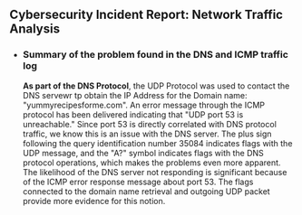## Cybersecurity Incident Report: Network Traffic Analysis
- ### Summary of the problem found in the DNS and ICMP traffic log
  
  **As part of the DNS Protocol**, the UDP Protocol was used to contact the DNS servewr tp obtain the IP Address for the Domain name: "yummyrecipesforme.com". An error message through the ICMP protocol has been delivered indicating that "UDP port 53 is unreachable." Since port 53 is directly correlated with DNS protocol traffic, we know this is an issue with the DNS server. The plus sign following the query identification number 35084 indicates flags with the UDP message, and the "A?" symbol indicates flags with the DNS protocol operations, which makes the problems even more apparent. The likelihood of the DNS server not responding is significant because of the ICMP error response message about port 53. The flags connected to the domain name retrieval and outgoing UDP packet provide more evidence for this notion.
  